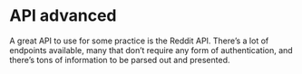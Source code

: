 # API advanced

A great API to use for some practice is the Reddit API. There’s a lot of endpoints available, many that don’t require any form of authentication, and there’s tons of information to be parsed out and presented.